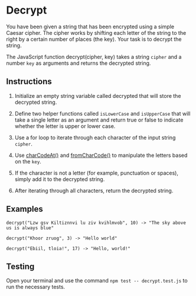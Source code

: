 # Decrypt

You have been given a string that has been encrypted using a simple Caesar cipher. The cipher works by shifting each letter of the string to the right by a certain number of places (the key). Your task is to decrypt the string.

The JavaScript function decrypt(cipher, key) takes a string `cipher` and a number `key` as arguments and returns the decrypted string.

## Instructions
1. Initialize an empty string variable called decrypted that will store the decrypted string.

2. Define two helper functions called `isLowerCase` and `isUpperCase` that will take a single letter as an argument and return true or false to indicate whether the letter is upper or lower case.

3. Use a for loop to iterate through each character of the input string `cipher`.

4. Use [charCodeAt()](https://www.w3schools.com/jsref/jsref_charcodeat.asp) and [fromCharCode()](https://www.w3schools.com/jsref/jsref_fromcharcode.asp) to manipulate the letters based on the `key`.

5. If the character is not a letter (for example, punctuation or spaces), simply add it to the decrypted string.

6. After iterating through all characters, return the decrypted string.

## Examples
```
decrypt("Lzw gsv Kiltiznnvi lu ziv kvihlmvob", 10) -> "The sky above us is always blue"

decrypt("Khoor zruog", 3) -> "Hello world"

decrypt("Ebiil, tloia!", 17) -> "Hello, world!"
```

## Testing
Open your terminal and use the command `npm test -- decrypt.test.js` to run the necessary tests.